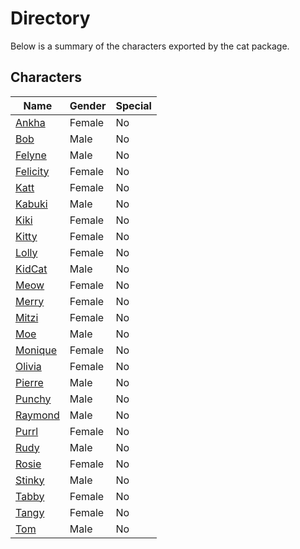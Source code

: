 # Directory
Below is a summary of the characters exported by the cat package.
## Characters
|Name|Gender|Special|
|---|---|---|
|[Ankha](./character/cat/ankha.go)|Female|No|
|[Bob](./character/cat/bob.go)|Male|No|
|[Felyne](./character/cat/felyne.go)|Male|No|
|[Felicity](./character/cat/felicity.go)|Female|No|
|[Katt](./character/cat/katt.go)|Female|No|
|[Kabuki](./character/cat/kabuki.go)|Male|No|
|[Kiki](./character/cat/kiki.go)|Female|No|
|[Kitty](./character/cat/kitty.go)|Female|No|
|[Lolly](./character/cat/lolly.go)|Female|No|
|[KidCat](./character/cat/kidcat.go)|Male|No|
|[Meow](./character/cat/meow.go)|Female|No|
|[Merry](./character/cat/merry.go)|Female|No|
|[Mitzi](./character/cat/mitzi.go)|Female|No|
|[Moe](./character/cat/moe.go)|Male|No|
|[Monique](./character/cat/monique.go)|Female|No|
|[Olivia](./character/cat/olivia.go)|Female|No|
|[Pierre](./character/cat/pierre.go)|Male|No|
|[Punchy](./character/cat/punchy.go)|Male|No|
|[Raymond](./character/cat/raymond.go)|Male|No|
|[Purrl](./character/cat/purrl.go)|Female|No|
|[Rudy](./character/cat/rudy.go)|Male|No|
|[Rosie](./character/cat/rosie.go)|Female|No|
|[Stinky](./character/cat/stinky.go)|Male|No|
|[Tabby](./character/cat/tabby.go)|Female|No|
|[Tangy](./character/cat/tangy.go)|Female|No|
|[Tom](./character/cat/tom.go)|Male|No|
